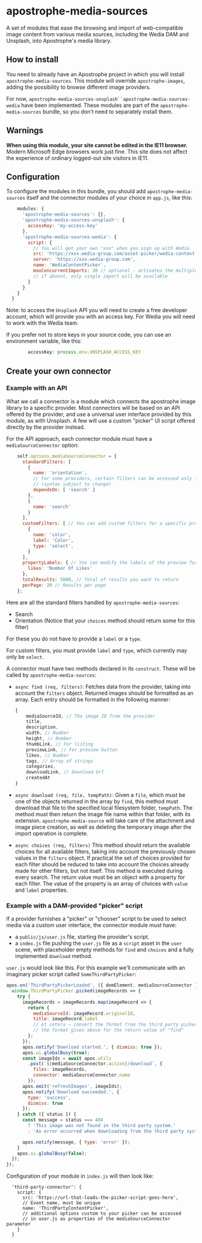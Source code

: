 # apostrophe-media-sources

A set of modules that ease the browsing and import of web-compatible image content from various media sources, including the Wedia DAM and Unsplash, into Apostrophe's media library.

## How to install

You need to already have an Apostrophe project in which you will install `apostrophe-media-sources`. This module will override `apostrophe-images`, adding the possibility to browse different image providers.

For now, `apostrophe-media-sources-unsplash``apostrophe-media-sources-wedia` have been implemented. These modules are part of the `apostrophe-media-sources` bundle, so you don't need to separately install them.

## Warnings

**When using this module, your site cannot be edited in the IE11 browser.** Modern Microsoft Edge browsers work just fine. This site does not affect the experience of ordinary logged-out site visitors in IE11.

## Configuration

To configure the modules in this bundle, you should add `apostrophe-media-sources` itself and the connector modules of your choice in `app.js`, like this:

```javascript
    modules: {
      'apostrophe-media-sources': {},
      'apostrophe-media-sources-unsplash': {
        accessKey: 'my-access-key'
      },
      'apostrophe-media-sources-wedia': {
        script: {
          // You will get your own "xxx" when you sign up with Wedia
          src: 'https://xxx.wedia-group.com/asset-picker/wedia-content-picker.js',
          server: 'https://xxx.wedia-group.com',
          name: 'WediaContentPicker',
          maxConcurrentImports: 20 // optional - activates the multiple import -
          // if absent, only single import will be available
        }
      }
    }
  }
```

Note: to access the `Unsplash` API you will need to create a free developer account, which will provide you with an access key. For Wedia you will need to work with the Wedia team.

If you prefer not to store keys in your source code, you can use an environment variable, like this:

```javascript
        accessKey: process.env.UNSPLASH_ACCESS_KEY
```

## Create your own connector

### Example with an API

What we call a connector is a module which connects the apostrophe image library to a specific provider. Most connectors will be based on an API offered by the provider, and use a universal user interface provided by this module, as with Unsplash. A few will use a custom "picker" UI script offered directly by the provider instead.

For the API approach, each connector module must have a `mediaSourceConnector` option:

```javascript
    self.options.mediaSourceConnector = {
      standardFilters: [
        {
          name: 'orientation',
          // For some providers, certain filters can be accessed only if another is set
          // (syntax subject to change)
          dependsOn: [ 'search' ]
        },
        {
          name: 'search'
        }
      ],
      customFilters: [ // You can add custom filters for a specific provider
        {
          name: 'color',
          label: 'Color',
          type: 'select',
        }
      ],
      propertyLabels: { // You can modify the labels of the preview form
        likes: 'Number Of Likes'
      },
      totalResults: 5000, // Total of results you want to return
      perPage: 20 // Results per page
    };
```

Here are all the standard filters handled by `apostrophe-media-sources`:

* Search
* Orientation (Notice that your `choices` method should return some for this filter)

For these you do not have to provide a `label` or a `type`.

For custom filters, you must provide `label` and `type`, which currently may only be `select`.

A connector must have two methods declared in its `construct`. These will be called by `apostrophe-media-sources`:

* `async find (req, filters)`:
  Fetches data from the provider, taking into account the `filters` object. Returned images should be formatted as an array. Each entry should be formatted in the following manner:

  ```javascript
  {
      mediaSourceId, // The image ID from the provider
      title,
      description,
      width, // Number
      height, // Number
      thumbLink, // For listing
      previewLink, // For preview button
      likes, // Number
      tags, // Array of strings
      categories,
      downloadLink, // Download Url
      createdAt
  }
  ```

* `async download (req, file, tempPath)`:
Given a `file`, which must be one of the objects returned in the array by `find`, this method must download that file to the specified local filesystem folder, `tempPath`.
The method must then return the image file name within that folder, with its extension.
`apostrophe-media-source` will  take care of the attachment and image piece creation, as well as deleting the temporary image after the import operation is complete.

* `async choices (req, filters)`
This method should return the available choices for all available filters, taking into account the previously chosen values in the `filters` object. If practical the set of choices provided for each filter should be reduced to take into account the choices already made for other filters, but not itself. This method is executed during every search. The return value must be an object with a property for each filter. The value of the property is an array of choices with `value` and `label` properties.

### Example with a DAM-provided "picker" script

If a provider furnishes a "picker" or "chooser" script to be used to select media via a custom user interface, the connector module must have:
- a `public/js/user.js` file, starting the provider's script.
- a `index.js` file pushing the `user.js` file as a `script` asset in the `user` scene, with placeholder empty methods for `find` and `choices` and a fully implemented `download` method.

`user.js` would look like this. For this example we'll communicate with an imaginary picker script called `SomeThirdPartyPicker`:

```javascript
apos.on('ThirdPartyPickerLoaded', ({ domElement, mediaSourceConnector }) => {
  window.ThirdPartyPicker.picked(imageRecords => {
    try {
      imageRecords = imageRecords.map(imageRecord => {
        return {
          mediaSourceId: imageRecord.originalId,
          title: imageRecord.label
          // et cetera — convert the format from the third party picker to
          // the format given above for the return value of "find"
        };
      });
      apos.notify('Download started.', { dismiss: true });
      apos.ui.globalBusy(true);
      const imageIds = await apos.utils
        .post(`${mediaSourceConnector.action}/download`, {
          files: imageRecords,
          connector: mediaSourceConnector.name
        });
      apos.emit('refreshImages', imageIds);
      apos.notify('Download succeeded.', {
        type: 'success',
        dismiss: true
      });
    } catch ({ status }) {
      const message = status === 404
        ? 'This image was not found in the third party system.'
        : 'An error occurred when downloading from the third party system.';

      apos.notify(message, { type: 'error' });
    }
    apos.ui.globalBusy(false);
  });
});
```

Configuration of your module in `index.js` will then look like:

```
  'third-party-connector': {
    script: {
      src: 'https://url-that-loads-the-picker-script-goes-here',
      // Event name, must be unique
      name: 'ThirdPartyContentPicker',
      // additional options custom to your picker can be accessed
      // in user.js as properties of the mediaSourceConnector parameter
    }
  }
```
